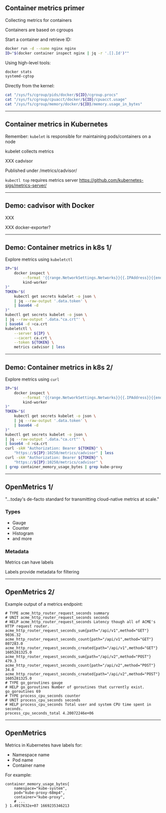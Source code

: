 ## Container metrics primer

Collecting metrics for containers

Containers are based on cgroups

Start a container and retrieve ID:

```bash
docker run -d --name nginx nginx
ID="$(docker container inspect nginx | jq -r '.[].Id')""
```

Using high-level tools:

```bash
docker stats
systemd-cgtop
```

Directly from the kernel:

```bash
cat "/sys/fs/cgroup/pids/docker/${ID}/cgroup.procs"
cat "/sys/fs/cgroup/cpuacct/docker/${ID}/cpuacct.usage"
cat "/sys/fs/cgroup/memory/docker/${ID}/memory.usage_in_bytes"
```

---

## Container metrics in Kubernetes

Remember: `kubelet` is responsible for maintaining pods/containers on a node

kubelet collects metrics

XXX cadvisor

Published under /metrics/cadvisor/

`kubectl top` requires metrics server https://github.com/kubernetes-sigs/metrics-server/

---

## Demo: cadvisor with Docker

XXX

XXX docker-exporter?

---

## Demo: Container metrics in k8s 1/

Explore metrics using `kubeletctl` [](https://github.com/cyberark/kubeletctl)

```bash
IP="$(
    docker inspect \
        --format '{{range.NetworkSettings.Networks}}{{.IPAddress}}{{end}}' \
        kind-worker
)"
TOKEN="$(
    kubectl get secrets kubelet -o json \
    | jq --raw-output '.data.token' \
    | base64 -d
)"
kubectl get secrets kubelet -o json \
| jq --raw-output '.data."ca.crt"' \
| base64 -d >ca.crt
kubeletctl \
    --server ${IP} \
    --cacert ca.crt \
    --token ${TOKEN} \
    metrics cadvisor | less
```

---

## Demo: Container metrics in k8s 2/

Explore metrics using `curl`

```bash
IP="$(
    docker inspect \
        --format '{{range.NetworkSettings.Networks}}{{.IPAddress}}{{end}}'\
        kind-worker
)"
TOKEN="$(
    kubectl get secrets kubelet -o json \
    | jq --raw-output '.data.token' \
    | base64 -d
)"
kubectl get secrets kubelet -o json \
| jq --raw-output '.data."ca.crt"' \
| base64 -d >ca.crt
curl -skH "Authorization: Bearer ${TOKEN}" \
    "https://${IP}:10250/metrics/cadvisor" | less
curl -skH "Authorization: Bearer ${TOKEN}" \
    "https://${IP}:10250/metrics/cadvisor" \
| grep container_memory_usage_bytes | grep kube-proxy
```

---

## OpenMetrics 1/

"...today's de-facto standard for transmitting cloud-native metrics at scale." [](https://openmetrics.io/)

### Types


- <span class="fa-li"><i class="fa-duotone fa-gauge-high"></i></span> Gauge
- <span class="fa-li"><i class="fa-duotone fa-arrow-down-1-9"></i></span> Counter
- <span class="fa-li"><i class="fa-duotone fa-chart-column"></i></span> Histogram
- <span class="fa-li"><i class="fa-duotone fa-ball-pile"></i></span> and more [](https://github.com/OpenObservability/OpenMetrics/blob/main/specification/OpenMetrics.md#metric-types)

<!-- .element: class="fa-ul" -->

### Metadata

Metrics can have labels

Labels provide metadata for filtering

---

## OpenMetrics 2/

Example output of a metrics endpoint:

```plaintext
# TYPE acme_http_router_request_seconds summary
# UNIT acme_http_router_request_seconds seconds
# HELP acme_http_router_request_seconds Latency though all of ACME's HTTP request router.
acme_http_router_request_seconds_sum{path="/api/v1",method="GET"} 9036.32
acme_http_router_request_seconds_count{path="/api/v1",method="GET"} 807283.0
acme_http_router_request_seconds_created{path="/api/v1",method="GET"} 1605281325.0
acme_http_router_request_seconds_sum{path="/api/v2",method="POST"} 479.3
acme_http_router_request_seconds_count{path="/api/v2",method="POST"} 34.0
acme_http_router_request_seconds_created{path="/api/v2",method="POST"} 1605281325.0
# TYPE go_goroutines gauge
# HELP go_goroutines Number of goroutines that currently exist.
go_goroutines 69
# TYPE process_cpu_seconds counter
# UNIT process_cpu_seconds seconds
# HELP process_cpu_seconds Total user and system CPU time spent in seconds.
process_cpu_seconds_total 4.20072246e+06
```

---

## OpenMetrics

Metrics in Kubernetes have labels for:

- Namespace name
- Pod name
- Container name

For example:

```plaintext
container_memory_usage_bytes{
    namespace="kube-system",
    pod="kube-proxy-68mp4",
    container="kube-proxy",
    # ...
} 1.4917632e+07 1669235346213
```
